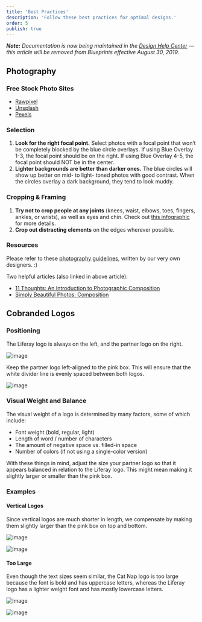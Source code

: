 ```yaml
---
title: 'Best Practices'
description: 'Follow these best practices for optimal designs.'
order: 5
publish: true
---
```


_**Note:** Documentation is now being maintained in the [Design Help Center](https://liferay-design.zendesk.com/hc/en-us/articles/360032177371-Best-Practices) — this article will be removed from Blueprints effective August 30, 2019._

## Photography

### Free Stock Photo Sites

-   [Rawpixel](https://www.rawpixel.com/free-images 'Rawpixel')
-   [Unsplash](https://unsplash.com/ 'Unsplash')
-   [Pexels](https://www.pexels.com/ 'Pexels')

### Selection

1. **Look for the right focal point.** Select photos with a focal point that won’t be completely blocked by the blue circle overlays. If using Blue Overlay 1-3, the focal point should be on the right. If using Blue Overlay 4-5, the focal point should NOT be in the center.
2. **Lighter backgrounds are better than darker ones.** The blue circles will show up better on mid- to light- toned photos with good contrast. When the circles overlay a dark background, they tend to look muddy.

### Cropping & Framing

1. **Try not to crop people at any joints** (knees, waist, elbows, toes, fingers, ankles, or wrists), as well as eyes and chin. Check out [this infographic](http://media.digitalcameraworld.com/wp-content/uploads/sites/123/2012/03/Digital_Camera_World_portrait_photography_crop_guide1.png 'this infographic') for more details.
2. **Crop out distracting elements** on the edges wherever possible.

### Resources

Please refer to these [photography guidelines](https://liferay.design/blueprints/guidelines/photography/ 'photography guidelines'), written by our very own designers. :)

Two helpful articles (also linked in above article):

-   [11 Thoughts: An Introduction to Photographic Composition](https://www.bhphotovideo.com/explora/photography/tips-and-solutions/11-thoughts-introduction-photographic-composition '11 Thoughts: An Introduction to Photographic Composition')
-   [Simply Beautiful Photos: Composition](https://www.nationalgeographic.com/photography/photo-tips/composition-tips-simply-beautiful-photos/ 'Simply Beautiful Photos: Composition')

## Cobranded Logos

### Positioning

The Liferay logo is always on the left, and the partner logo on the right.

![image](/images/easil/cobrand-5.png)

Keep the partner logo left-aligned to the pink box. This will ensure that the white divider line is evenly spaced between both logos.

![image](/images/easil/cobrand-4.png)

### Visual Weight and Balance

The visual weight of a logo is determined by many factors, some of which include:

-   Font weight (bold, regular, light)
-   Length of word / number of characters
-   The amount of negative space vs. filled-in space
-   Number of colors (if not using a single-color version)

With these things in mind, adjust the size your partner logo so that it appears balanced in relation to the Liferay logo. This might mean making it slightly larger or smaller than the pink box.

### Examples

#### Vertical Logos

Since vertical logos are much shorter in length, we compensate by making them slightly larger than the pink box on top and bottom.

![image](/images/easil/cobrand-6.png)

![image](/images/easil/cobrand-7.png)

#### Too Large

Even though the text sizes seem similar, the Cat Nap logo is too large because the font is bold and has uppercase letters, whereas the Liferay logo has a lighter weight font and has mostly lowercase letters.

![image](/images/easil/cobrand-8.png)

![image](/images/easil/cobrand-9.png)
